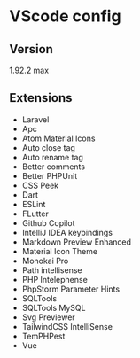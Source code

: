 # VScode config

## Version
1.92.2 max

## Extensions
- Laravel
- Apc
- Atom Material Icons
- Auto close tag
- Auto rename tag
- Better comments
- Better PHPUnit
- CSS Peek
- Dart
- ESLint
- FLutter
- Github Copilot
- IntelliJ IDEA keybindings
- Markdown Preview Enhanced
- Material Icon Theme
- Monokai Pro
- Path intellisense
- PHP Intelephense
- PhpStorm Parameter Hints 
- SQLTools
- SQLTools MySQL
- Svg Previewer
- TailwindCSS IntelliSense
- TemPHPest
- Vue
